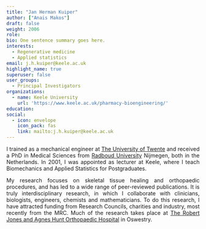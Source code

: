 ```yaml
---
title: "Jan Herman Kuiper"
author: ["Anais Makos"]
draft: false
weight: 2006
role:
bio: One sentence summary goes here.
interests:
  - Regenerative medicine
  - Applied statistics
email: j.h.kuiper@keele.ac.uk
highlight_name: true
superuser: false
user_groups:
  - Principal Investigators
organizations:
  - name: Keele University
    url: 'https://www.keele.ac.uk/pharmacy-bioengineering/'
education:
social:
  - icon: envelope
    icon_pack: fas
    link: mailto:j.h.kuiper@keele.ac.uk
---
```

<style>
body {
text-align: justify}
</style>

I trained as a mechanical engineer at [The University of Twente](https://www.utwente.nl/en/) and received a PhD in Medical Sciences from [Radboud University](https://www.ru.nl/english/) Nijmegen, both in the Netherlands. In 2001, I was appointed as lecturer at Keele, where I teach Biomechanics and Applied Statistics for Postgraduates. 

My research focuses on skeletal tissue healing and orthopaedic procedures, and has led to a wide range of peer-reviewed publications. It is truly interdisciplinary research, in which I collaborate with clinicians, biologists, engineers, chemists and mathematicians. To do this research, I have attracted funding from Research Councils, charities and industry, most recently from the MRC. Much of the research takes place at [The Robert Jones and Agnes Hunt Orthopaedic Hospital](https://www.rjah.nhs.uk/) in Oswestry.
